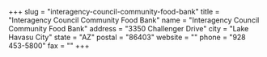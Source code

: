 +++
slug = "interagency-council-community-food-bank"
title = "Interagency Council Community Food Bank"
name = "Interagency Council Community Food Bank"
address = "3350 Challenger Drive"
city = "Lake Havasu City"
state = "AZ"
postal = "86403"
website = ""
phone = "928 453-5800"
fax = ""
+++
